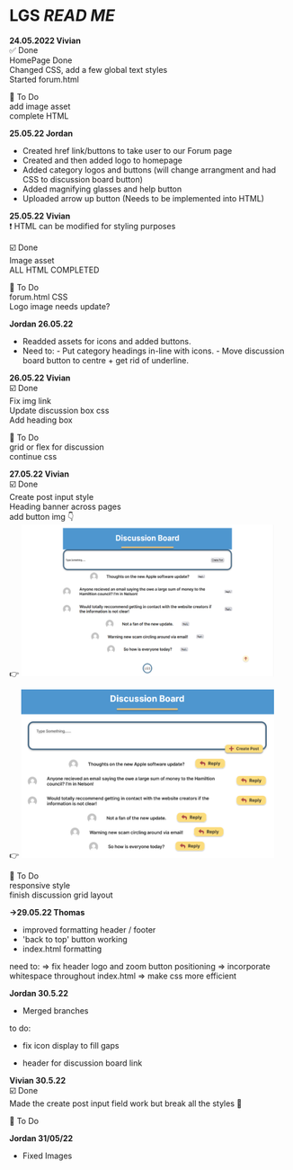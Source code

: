 # LGS *READ ME* 

**24.05.2022 Vivian**  
:white_check_mark: Done   
    HomePage Done     
    Changed CSS, add a few global text styles   
    Started forum.html   
   
:white_square_button: To Do  
    add image asset   
    complete HTML    
 
**25.05.22 Jordan**
- Created href link/buttons to take user to our Forum page 
- Created and then added logo to homepage
- Added category logos and buttons (will change arrangment and had CSS to discussion board button)
- Added magnifying glasses and help button
- Uploaded arrow up button (Needs to be implemented into HTML)

**25.05.22 Vivian**   
:heavy_exclamation_mark: HTML can be modified for styling purposes   

:ballot_box_with_check: Done   
    Image asset   
    ALL HTML COMPLETED   

:black_square_button: To Do   
    forum.html CSS   
    Logo image needs update?  
    
**Jordan 26.05.22**

- Readded assets for icons and added buttons. 
- Need to:
      - Put category headings in-line with icons.
      - Move discussion board button to centre + get rid of underline.   

**26.05.22 Vivian**   
:ballot_box_with_check: Done   
    Fix img link  
    Update discussion box css  
    Add heading box    

:white_square_button: To Do   
    grid or flex for discussion  
  continue css  

**27.05.22 Vivian**   
:ballot_box_with_check: Done   
    Create post input style  
    Heading banner across pages  
    add button img  :point_down:  
   :point_right: <img src="/process/process.2.png" alt="process" width="450" height="270">  
    
 :point_right:  <img src="/process/process.1.png" alt="process" width="450" height="300">  

:white_square_button: To Do   
    responsive style  
    finish discussion grid layout  


**->29.05.22 Thomas**
- improved formatting header / footer 
- 'back to top' button working
- index.html formatting

need to:
=> fix header logo and zoom button positioning
=> incorporate whitespace throughout index.html
=> make css more efficient

**Jordan 30.5.22**

- Merged branches

to do:

- fix icon display to fill gaps

- header for discussion board link



**Vivian 30.5.22**  
:ballot_box_with_check: Done    
    Made the create post input field work but break all the styles :imp:  

:white_square_button: To Do   

**Jordan 31/05/22**

- Fixed Images 
